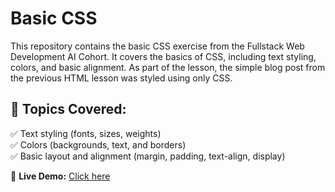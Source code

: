 # Basic CSS 

This repository contains the basic CSS exercise from the Fullstack Web Development AI Cohort. It covers the basics of CSS, including text styling, colors, and basic alignment. As part of the lesson, the simple blog post from the previous HTML lesson was styled using only CSS.  

## 🔹 Topics Covered:  
✅ Text styling (fonts, sizes, weights)  
✅ Colors (backgrounds, text, and borders)  
✅ Basic layout and alignment (margin, padding, text-align, display)  

📌 **Live Demo:** [Click here](https://html-blog-style-with-css.netlify.app/)